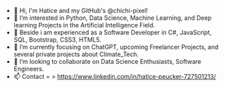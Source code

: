 - 👋 Hi, I'm Hatice and my GitHub's @chichi-pixel!
- 👀 I’m interested in Python, Data Science, Machine Learning, and Deep learning Projects in the Artificial Intelligence Field.
- 👀 Beside i am experienced as a Software Developer in C#, JavaScript, SQL, Bootstrap, CSS3, HTML5.
- 🌱 I’m currently focusing on ChatGPT, upcoming Freelancer Projects, and several private projects about Climate_Tech.
- 💞️ I’m looking to collaborate on Data Science Enthusiasts, Software Engineers.
- 📫 Contact = > https://www.linkedin.com/in/hatice-peucker-727501213/

<!---
chichi-pixel/chichi-pixel is a ✨ special ✨ repository because its `README.md` (this file) appears on your GitHub profile.
You can click the Preview link to take a look at your changes.
--->
